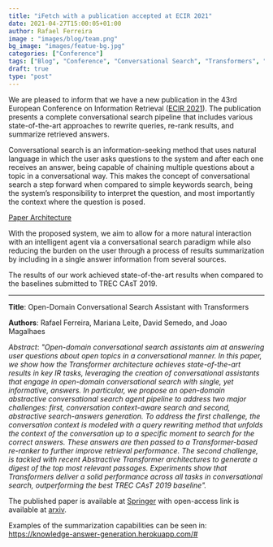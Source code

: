 ```yaml
---
title: "iFetch with a publication accepted at ECIR 2021"
date: 2021-04-27T15:00:05+01:00
author: Rafael Ferreira
image : "images/blog/team.png"
bg_image: "images/featue-bg.jpg"
categories: ["Conference"]
tags: ["Blog", "Conference", "Conversational Search", "Transformers", "Query Rewriting", "Re-ranking", "Answer Generation"]
draft: true
type: "post"
---
```



We are pleased to inform that we have a new publication in the 43rd European Conference on Information Retrieval ([ECIR 2021](https://www.ecir2021.eu)). The publication presents a complete conversational search pipeline that includes various state-of-the-art approaches to rewrite queries, re-rank results, and summarize retrieved answers. 

Conversational search is an information-seeking method that uses natural language in which the user asks questions to the system and after each one receives an answer, being capable of chaining multiple questions about a topic in a conversational way.
This makes the concept of conversational search a step forward when compared to simple keywords search, being the system’s responsibility to interpret the question, and most importantly the context where the question is posed.

[Paper Architecture](images/blog/ecir2021/ecir_2021_paper_architecture.png)

With the proposed system, we aim to allow for a more natural interaction with an intelligent agent via a conversational search paradigm while also reducing the burden on the user through a process of results summarization by including in a single answer information from several sources.

The results of our work achieved state-of-the-art results when compared to the baselines submitted to TREC CAsT 2019.

---

**Title**: Open-Domain Conversational Search Assistant with Transformers

**Authors**: Rafael Ferreira, Mariana Leite, David Semedo, and Joao Magalhaes

*Abstract*: *"Open-domain conversational search assistants aim at answering user questions about open topics in a conversational manner. In this paper, we show how the Transformer architecture achieves state-of-the-art results in key IR tasks, leveraging the creation of conversational assistants that engage in open-domain conversational search with single, yet informative, answers. In particular, we propose an open-domain abstractive conversational search agent pipeline to address two major challenges: first, conversation context-aware search and second, abstractive search-answers generation. To address the first challenge, the conversation context is modeled with a query rewriting method that unfolds the context of the conversation up to a specific moment to search for the correct answers. These answers are then passed to a Transformer-based re-ranker to further improve retrieval performance. The second challenge, is tackled with recent Abstractive Transformer architectures to generate a digest of the top most relevant passages. Experiments show that Transformers deliver a solid performance across all tasks in conversational search, outperforming the best TREC CAsT 2019 baseline".*

The published paper is available at [Springer](https://link.springer.com/chapter/10.1007/978-3-030-72113-8_9) with open-access link is available at [arxiv](https://arxiv.org/abs/2101.08197). 

Examples of the summarization capabilities can be seen in: https://knowledge-answer-generation.herokuapp.com/#